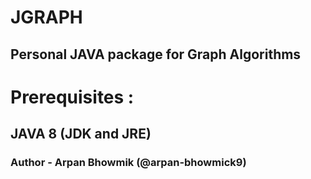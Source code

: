 # JGRAPH

## Personal JAVA package for Graph Algorithms

# Prerequisites :

## JAVA 8 (JDK and JRE)


### Author - Arpan Bhowmik (@arpan-bhowmick9)